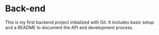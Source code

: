# Back-end
This is my first backend project initialized with Git.
It includes basic setup and a README to document the API and development process.

